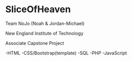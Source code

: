 # SliceOfHeaven

Team NoJo (Noah & Jordan-Michael)

New England Institute of Technology

Associate Capstone Project

-HTML
-CSS/Bootstrap(template)
-SQL
-PHP
-JavaScript



